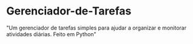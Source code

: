# Gerenciador-de-Tarefas
"Um gerenciador de tarefas simples para ajudar a organizar e monitorar atividades diárias. Feito em Python"
